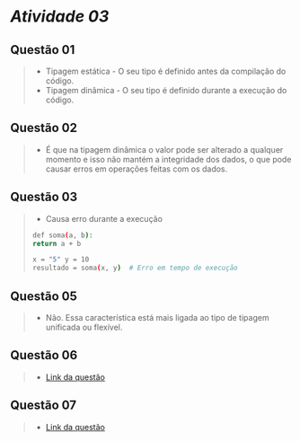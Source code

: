 # *Atividade 03*
## Questão 01
> * Tipagem estática - O seu tipo é definido antes da compilação do código.
> * Tipagem dinâmica - O seu tipo é definido durante a execução do código.

## Questão 02
> * É que na tipagem dinâmica o valor pode ser alterado a qualquer momento e isso não mantém a integridade dos dados, o que pode causar erros em operações feitas com os dados.

## Questão 03
> * Causa erro durante a execução
> ``` bash 
> def soma(a, b): 
>return a + b 
>
>x = "5" y = 10 
>resultado = soma(x, y)  # Erro em tempo de execução

## Questão 05
> *  Não. Essa característica está mais ligada ao tipo de tipagem unificada ou flexível.

## Questão 06
> * [Link da questão](https://github.com/KaioGabriel-the/Programa-orientada-a-objetos/blob/c3b2aa4e5bced228aecd11fc8fb086187ce4bf1f/atividade03/frase.ts)

## Questão 07
> * [Link da questão](https://github.com/KaioGabriel-the/Programa-orientada-a-objetos/blob/e54e016d92cdb4df5b78da2c7e957575a6145a91/atividade03/exstrict.ts)
